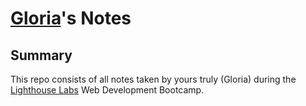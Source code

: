 # [Gloria](https://github.com/gloe2019)'s Notes

## Summary
This repo consists of all notes taken by yours truly (Gloria) during the [Lighthouse Labs](https://www.lighthouselabs.ca/) Web Development Bootcamp.